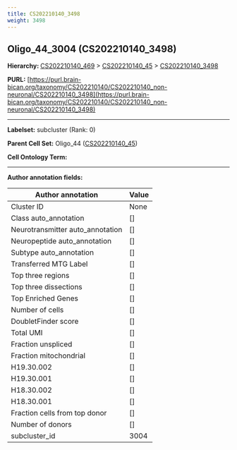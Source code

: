 ```yaml
---
title: CS202210140_3498
weight: 3498
---
```

## Oligo_44_3004 (CS202210140_3498)
<b>Hierarchy: </b>
[CS202210140_469](../CS202210140_469) >
[CS202210140_45](../CS202210140_45) >
[CS202210140_3498](../CS202210140_3498)

**PURL:** [https://purl.brain-bican.org/taxonomy/CS202210140/CS202210140_non-neuronal/CS202210140_3498](https://purl.brain-bican.org/taxonomy/CS202210140/CS202210140_non-neuronal/CS202210140_3498)

---


**Labelset:** subcluster (Rank: 0)

**Parent Cell Set:** Oligo_44 ([CS202210140_45](../CS202210140_45))



**Cell Ontology Term:** 

[MARKER GENES.]: #


---

[TRANSFERRED ANNOTATIONS.]: #


[AUTHOR ANNOTATION FIELDS.]: #


**Author annotation fields:**

| Author annotation | Value |
|-------------------|-------|
|Cluster ID|None|
|Class auto_annotation|[]|
|Neurotransmitter auto_annotation|[]|
|Neuropeptide auto_annotation|[]|
|Subtype auto_annotation|[]|
|Transferred MTG Label|[]|
|Top three regions|[]|
|Top three dissections|[]|
|Top Enriched Genes|[]|
|Number of cells|[]|
|DoubletFinder score|[]|
|Total UMI|[]|
|Fraction unspliced|[]|
|Fraction mitochondrial|[]|
|H19.30.002|[]|
|H19.30.001|[]|
|H18.30.002|[]|
|H18.30.001|[]|
|Fraction cells from top donor|[]|
|Number of donors|[]|
|subcluster_id|3004|
